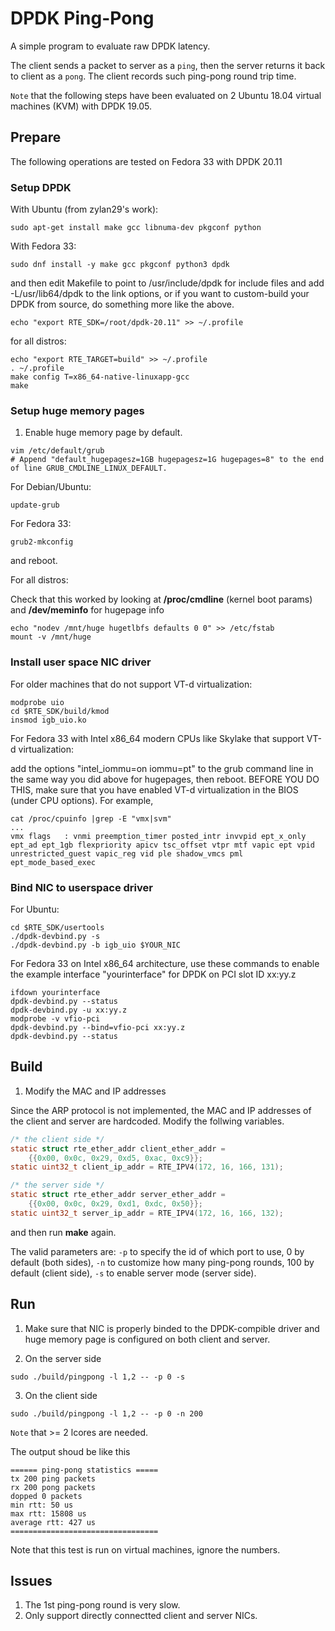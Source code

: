 # DPDK Ping-Pong

A simple program to evaluate raw DPDK latency.

The client sends a packet to server as a `ping`, then the server returns it back to client as a `pong`. 
The client records such ping-pong round trip time.

`Note` that the following steps have been evaluated on 2 Ubuntu 18.04 virtual machines (KVM) with DPDK 19.05. 

## Prepare

The following operations are tested on Fedora 33 with DPDK 20.11

### Setup DPDK

With Ubuntu (from zylan29's work):

```shell
sudo apt-get install make gcc libnuma-dev pkgconf python
```

With Fedora 33:

```shell
sudo dnf install -y make gcc pkgconf python3 dpdk
```

and then edit Makefile to point to /usr/include/dpdk for include files and add -L/usr/lib64/dpdk to the link options,
or if you want to custom-build your DPDK from source, do something more like the above.

```shell
echo "export RTE_SDK=/root/dpdk-20.11" >> ~/.profile
```

for all distros:

```shell
echo "export RTE_TARGET=build" >> ~/.profile
. ~/.profile
make config T=x86_64-native-linuxapp-gcc
make
```


### Setup huge memory pages

1. Enable huge memory page by default.

``` shell
vim /etc/default/grub
# Append "default_hugepagesz=1GB hugepagesz=1G hugepages=8" to the end of line GRUB_CMDLINE_LINUX_DEFAULT.
```

For Debian/Ubuntu:
```
update-grub
```

For Fedora 33:
```
grub2-mkconfig
```

and reboot.

For all distros:

Check that this worked by looking at **/proc/cmdline** (kernel boot params) and **/dev/meminfo** for hugepage info

```
echo "nodev /mnt/huge hugetlbfs defaults 0 0" >> /etc/fstab
mount -v /mnt/huge
```

### Install user space NIC driver

For older machines that do not support VT-d virtualization:

```
modprobe uio
cd $RTE_SDK/build/kmod
insmod igb_uio.ko
```

For Fedora 33 with Intel x86_64 modern CPUs like Skylake that support VT-d virtualization:

add the options "intel_iommu=on iommu=pt" to the grub command line in the same way you did above for hugepages, then reboot.
BEFORE YOU DO THIS, make sure that you have enabled VT-d virtualization in the BIOS (under CPU options).  For example,

```
cat /proc/cpuinfo |grep -E "vmx|svm"
...
vmx flags	: vnmi preemption_timer posted_intr invvpid ept_x_only ept_ad ept_1gb flexpriority apicv tsc_offset vtpr mtf vapic ept vpid unrestricted_guest vapic_reg vid ple shadow_vmcs pml ept_mode_based_exec
```

### Bind NIC to userspace driver

For Ubuntu:

```
cd $RTE_SDK/usertools
./dpdk-devbind.py -s
./dpdk-devbind.py -b igb_uio $YOUR_NIC
```

For Fedora 33 on Intel x86_64 architecture, 
use these commands to enable the example interface "yourinterface" for DPDK on PCI slot ID xx:yy.z

```
ifdown yourinterface
dpdk-devbind.py --status
dpdk-devbind.py -u xx:yy.z
modprobe -v vfio-pci
dpdk-devbind.py --bind=vfio-pci xx:yy.z
dpdk-devbind.py --status
```

## Build

1. Modify the MAC and IP addresses

Since the ARP protocol is not implemented, the MAC and IP addresses of the client and server are hardcoded.
Modify the follwing variables.
```c
/* the client side */
static struct rte_ether_addr client_ether_addr =
    {{0x00, 0x0c, 0x29, 0xd5, 0xac, 0xc9}};
static uint32_t client_ip_addr = RTE_IPV4(172, 16, 166, 131);

/* the server side */
static struct rte_ether_addr server_ether_addr =
    {{0x00, 0x0c, 0x29, 0xd1, 0xdc, 0x50}};
static uint32_t server_ip_addr = RTE_IPV4(172, 16, 166, 132);
```

and then run **make** again.

The valid parameters are: 
`-p` to specify the id of  which port to use, 0 by default (both sides), 
`-n` to customize how many ping-pong rounds, 100 by default (client side), 
`-s` to enable server mode (server side).

## Run
1. Make sure that NIC is properly binded to the DPDK-compible driver and huge memory page is configured on both client and server.

2. On the server side
```shell
sudo ./build/pingpong -l 1,2 -- -p 0 -s
```

3. On the client side
```shell
sudo ./build/pingpong -l 1,2 -- -p 0 -n 200
```

`Note` that >= 2 lcores are needed.

The output shoud be like this
```
====== ping-pong statistics =====
tx 200 ping packets
rx 200 pong packets
dopped 0 packets
min rtt: 50 us
max rtt: 15808 us
average rtt: 427 us
=================================
```
Note that this test is run on virtual machines, ignore the numbers.

## Issues

1. The 1st ping-pong round is very slow.
2. Only support directly connectted client and server NICs.
